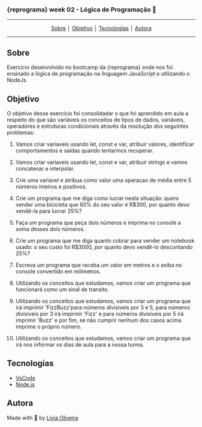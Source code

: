 ### {reprograma} week 02 - Lógica de Programação :rocket: 
---
<p align = "center">
<a align href = "#Sobre">Sobre</a> │
<a align href = "#Objetivo">Objetivo</a> │
<a align href = "#Tecnologias">Tecnologias</a> │
<a align href = "#Autora">Autora</a>
</p>

---

## Sobre
<p>Exercício desenvolvido no bootcamp da {reprograma} onde nos foi ensinado a lógica de programação na linguagem JavaScript e utilizando o NodeJs. </p>

## Objetivo
<p>O objetivo desse exercício foi consolidadar o que foi aprendido em aula a respeito do que são variáveis os conceitos de tipos de dados, variáveis, operadores e estruturas condicionais através da resolução dos seguintes problemas:</p>
<p>

1. Vamos criar variaveis usando let, const e var, atribuir valores, identificar comportamentos e saídas quando tentarmos recuperar.

2. Vamos criar variaveis usando let, const e var, atribuir strings e vamos concatenar e interpolar.

3. Crie uma variavel e atribua como valor uma operacao de média entre 5 números inteiros e positivos.

4. Crie um programa que me diga como lucrar nesta situação: quero vender uma bicicleta que 60% do seu valor é R$300, por quanto devo vendê-la para lucrar 25%?

5. Faça um programa que peça dois números e imprima no console a soma desses dois números.

6. Crie um programa que me diga quanto cobrar para vender um notebook usado: o seu custo foi R$3000, por quanto devo vendê-lo descontando 25%?

7. Escreva um programa que receba um valor em metros e o exiba no console convertido em milímetros.

8. Utilizando os conceitos que estudamos, vamos criar um programa que funcionará como um sinal de transito.

9. 	Utilizando os conceitos que estudamos, vamos criar um programa que irá imprimir 'FizzBuzz'para números divisiveis por 3 e 5, para números divisíveis por 3 irá impirmir 'Fizz' e para números divisíveis por 5 irá imprimir 'Buzz' e por fim, se não cumprir nenhum dos casos acima imprime o próprio número.

10. Utilizando os conceitos que estudamos, vamos criar um programa que irá nos informar os dias de aula para a nossa turma.</p>

## Tecnologias
- [VsCode](https://code.visualstudio.com/download)
- [Node.js](https://nodejs.org/en/download/)

## Autora
Made with :purple_heart: by [Lívia Oliveira](www.linkedin.com/in/lívia-de-oliveira-almeida)
